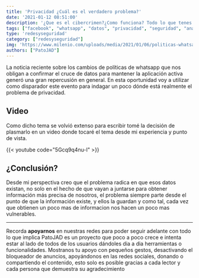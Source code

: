 ```yaml
---
title: 'Privacidad ¿Cuál es el verdadero problema?'
date: '2021-01-12 08:51:00'
description: '¿Que es el cibercrimen?¿Como funciona? Todo lo que tenes que saber'
tags: ["facebook", "whatsapp", "datos", "privacidad", "seguridad", "analisis", "opinion"]
type: 'redesyseguridad'
category: ["redesyseguridad"]
img: 'https://www.milenio.com/uploads/media/2021/01/06/politicas-whatsapp-desatan-memes-redes.jpg'
authors: ["PatoJAD"]
---
```




La noticia reciente sobre los cambios de políticas de whatsapp que nos obligan a confirmar el cruce de datos para mantener la aplicación activa generó una gran repercusión en general. En esta oportunidad voy a utilizar como disparador este evento para indagar un poco dónde está realmente el problema de privacidad.




## Video



Como dicho tema se volvió extenso para escribir tomé la decisión de plasmarlo en un video donde tocaré el tema desde mi experiencia y punto de vista.


{{< youtube code="5Gcq9q4nu-I" >}}



## ¿Conclusión?



Desde mi perspectiva creo que el problema radica en que esos datos existan, no solo en el hecho de que vayan a juntarse para obtener información más precisa de nosotros, el problema siempre parte desde el punto de que la información existe, y ellos la guardan y como tal, cada vez que obtienen un poco mas de informacion nos hacen un poco mas vulnerables.



---



Recorda **apoyarnos** en nuestras redes para poder seguir adelante con todo lo que implica PatoJAD es un proyecto que poco a poco crece e intenta estar al lado de todos de los usuarios dándoles dia a dia herramientas o funcionalidades. Mostranos tu apoyo con pequeños gestos, desactivando el bloqueador de anuncios, apoyándonos en las redes sociales, donando o compartiendo el contenido, esto solo es posible gracias a cada lector y cada persona que demuestra su agradecimiento
